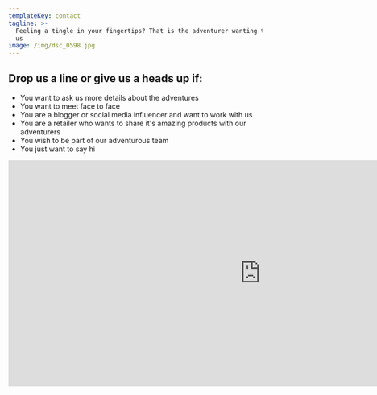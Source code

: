 ```yaml
---
templateKey: contact
tagline: >-
  Feeling a tingle in your fingertips? That is the adventurer wanting to contact
  us
image: /img/dsc_0598.jpg
---
```

## Drop us a line or give us a heads up if:
* You want to ask us more details about the adventures
* You want to meet face to face
* You are a blogger or social media influencer and want to work with us
* You are a retailer who wants to share it's amazing products with our adventurers
* You wish to be part of our adventurous team
* You just want to say hi

<center><iframe src="https://www.google.com/maps/embed?pb=!1m14!1m8!1m3!1d8884.588900852037!2d10.1853605!3d56.1718478!3m2!1i1024!2i768!4f13.1!3m3!1m2!1s0x0%3A0xcd94b39d6a04a0e8!2sUncharted+IVS!5e0!3m2!1sda!2sdk!4v1539605112282" width="1000" height="450" frameborder="0" style="border:0" allowfullscreen></iframe></center>
